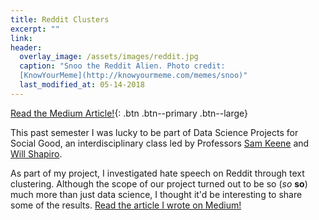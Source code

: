 ```yaml
---
title: Reddit Clusters
excerpt: ""
link:
header:
  overlay_image: /assets/images/reddit.jpg
  caption: "Snoo the Reddit Alien. Photo credit:
  [KnowYourMeme](http://knowyourmeme.com/memes/snoo)"
  last_modified_at: 05-14-2018
---
```


[Read the Medium Article!](){: .btn .btn--primary .btn--large}

This past semester I was lucky to be part of Data Science Projects for
Social Good, an interdisciplinary class led by Professors [Sam
Keene](https://ee.cooper.edu/~keene/) and [Will
Shapiro](https://www.linkedin.com/in/will-shapiro-ba2477aa/).

As part of my project, I investigated hate speech on Reddit through text
clustering. Although the scope of our project turned out to be so (_so_ **so**)
much more than just data science, I thought it'd be interesting to share some of
the results. [Read the article I wrote on Medium!]()

